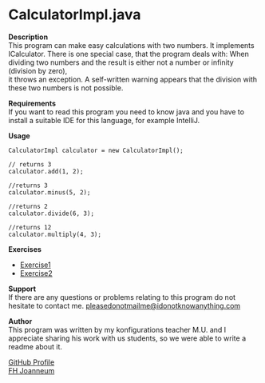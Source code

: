 # CalculatorImpl.java

**Description**\
This program can make easy calculations with two numbers.
It implements ICalculator.
There is one special case, that the program deals with: When dividing two numbers and the result is either not a number or infinity (division by zero),\
it throws an exception. A self-written warning appears that the division with these two numbers is not possible.

**Requirements**\
If you want to read this program you need to know java and you have to install a suitable IDE for this language, for example IntelliJ.

**Usage**
```
CalculatorImpl calculator = new CalculatorImpl();

// returns 3
calculator.add(1, 2);

//returns 3
calculator.minus(5, 2);

//returns 2
calculator.divide(6, 3);

//returns 12
calculator.multiply(4, 3);
```

**Exercises**
- [Exercise1](exercise1.md)
- [Exercise2](exercise2.md)

**Support**\
If there are any questions or problems relating to this program do not hesitate to contact me.
pleasedonotmailme@idonotknowanything.com

**Author**\
This program was written by my konfigurations teacher M.U. and I appreciate sharing his work with us students, so we were able to write a readme about it.

[GitHub Profile](https://github.com/TabeaStre)\
[FH Joanneum](https://www.fh-joanneum.at/)
